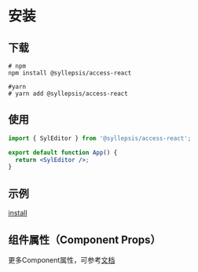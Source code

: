 # 安装 <!-- {docsify-ignore-all} -->

## 下载

```shell
# npm
npm install @syllepsis/access-react

#yarn
# yarn add @syllepsis/access-react
```

## 使用

```jsx
import { SylEditor } from '@syllepsis/access-react';

export default function App() {
  return <SylEditor />;
}
```

## 示例

[install](https://codesandbox.io/embed/install-sw8hz?hidenavigation=1 ':include :type=iframe width=100% height=500px')

## 组件属性（Component Props）

更多Component属性，可参考[文档](/zh-cn/props)